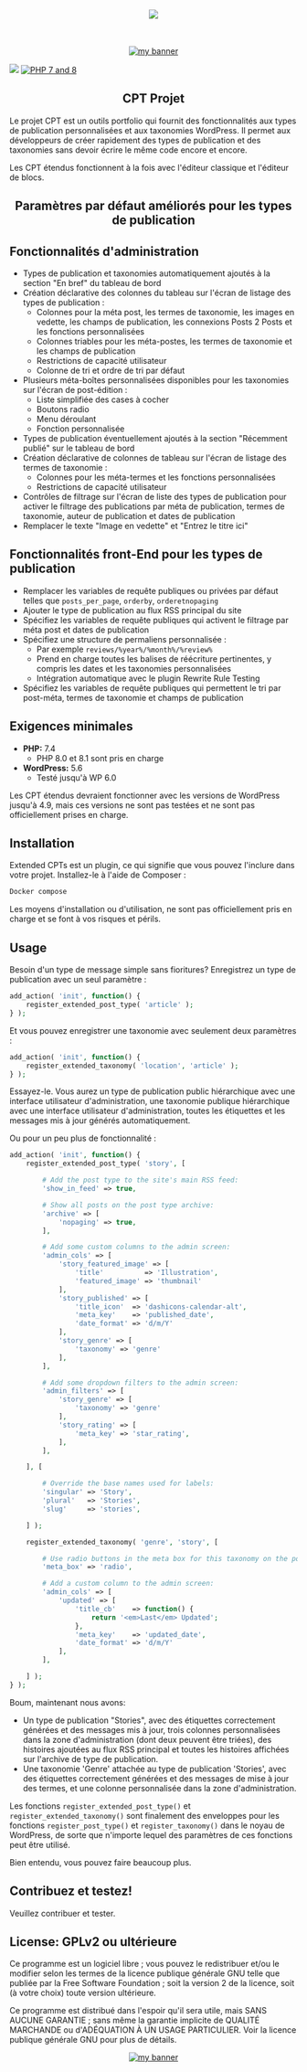 <!-- -------awesome badge-------------------------------------- -->

<div align="center">
  <br /><br />
  <a href="https://gabsvn.ch"><img src="https://awesome.re/badge-flat.svg" /></a>
  <br /><br /><br />
</div>
<!------------------------------------------------------- -->

<!-- BANNIERE Wordpress CPT Project -->
<!------------------------------------------------------- -->

<p align="center">
  <a href="https://user-images.githubusercontent.com/99598124/178593393-6cb0f34e-dfe4-45ab-8d68-efb13a6abdba.gif"><img src="https://user-images.githubusercontent.com/99598124/178593393-6cb0f34e-dfe4-45ab-8d68-efb13a6abdba.gif" alt="my banner"></a>
</p>

<!-- --------------------------------------------------- -->
<!-- -------Badges Wordpress et PHP license 7 - 8 -------------------------------------- -->


[![](https://img.shields.io/badge/Cms-Wordpress-informational?style=flat&logo=Wordpress&color=336791)](https://wordpress.org/support/)
[![PHP 7 and 8](https://img.shields.io/badge/php-7%20/%208-blue.svg?style=flat-square)](https://wordpress.org/support/update-php/)
<!------------------------------------------------------- -->


<h2 align="center">
CPT Projet
</h2> 

Le projet CPT est un outils portfolio qui fournit des fonctionnalités aux types de publication personnalisées et aux taxonomies WordPress. Il permet aux développeurs de créer rapidement des types de publication et des taxonomies sans devoir écrire le même code encore et encore.

Les CPT étendus fonctionnent à la fois avec l'éditeur classique et l'éditeur de blocs.

<h2 align="center">
Paramètres par défaut améliorés pour les types de publication
</h2> 

## Fonctionnalités d'administration ##

 * Types de publication et taxonomies automatiquement ajoutés à la section "En bref" du tableau de bord
 * Création déclarative des colonnes du tableau sur l'écran de listage des types de publication :
   * Colonnes pour la méta post, les termes de taxonomie, les images en vedette, les champs de publication, les connexions Posts 2 Posts et les fonctions personnalisées
   * Colonnes triables pour les méta-postes, les termes de taxonomie et les champs de publication
   * Restrictions de capacité utilisateur
   * Colonne de tri et ordre de tri par défaut
 * Plusieurs méta-boîtes personnalisées disponibles pour les taxonomies sur l'écran de post-édition :
   * Liste simplifiée des cases à cocher
   * Boutons radio
   * Menu déroulant
   * Fonction personnalisée  
 * Types de publication éventuellement ajoutés à la section "Récemment publié" sur le tableau de bord
 * Création déclarative de colonnes de tableau sur l'écran de listage des termes de taxonomie :
   * Colonnes pour les méta-termes et les fonctions personnalisées
   * Restrictions de capacité utilisateur
 * Contrôles de filtrage sur l'écran de liste des types de publication pour activer le filtrage des publications par méta de publication, termes de taxonomie, auteur de publication et dates de publication
 * Remplacer le texte "Image en vedette" et "Entrez le titre ici"
 
 

## Fonctionnalités front-End pour les types de publication ##

 * Remplacer les variables de requête publiques ou privées par défaut telles que `posts_per_page`, `orderby`, `orderetnopaging`
 * Ajouter le type de publication au flux RSS principal du site
  * Spécifiez les variables de requête publiques qui activent le filtrage par méta post et dates de publication
 * Spécifiez une structure de permaliens personnalisée :
   * Par exemple `reviews/%year%/%month%/%review%`
   * Prend en charge toutes les balises de réécriture pertinentes, y compris les dates et les taxonomies personnalisées
   * Intégration automatique avec le plugin Rewrite Rule Testing
 * Spécifiez les variables de requête publiques qui permettent le tri par post-méta, termes de taxonomie et champs de publication

## Exigences minimales ##

* **PHP:** 7.4  
  - PHP 8.0 et 8.1 sont pris en charge
* **WordPress:** 5.6  
  - Testé jusqu'à WP 6.0

Les CPT étendus devraient fonctionner avec les versions de WordPress jusqu'à 4.9, mais ces versions ne sont pas testées et ne sont pas officiellement prises en charge.

## Installation ##

Extended CPTs est un plugin, ce qui signifie que vous pouvez l'inclure dans votre projet. Installez-le à l'aide de Composer :

```bash
Docker compose
```

Les moyens d'installation ou d'utilisation, ne sont pas officiellement pris en charge et se font à vos risques et périls.

## Usage ##

Besoin d'un type de message simple sans fioritures? Enregistrez un type de publication avec un seul paramètre :

```php
add_action( 'init', function() {
	register_extended_post_type( 'article' );
} );
```

Et vous pouvez enregistrer une taxonomie avec seulement deux paramètres :

```php
add_action( 'init', function() {
	register_extended_taxonomy( 'location', 'article' );
} );
```

Essayez-le. Vous aurez un type de publication public hiérarchique avec une interface utilisateur d'administration, une taxonomie publique hiérarchique avec une interface utilisateur d'administration, toutes les étiquettes et les messages mis à jour générés automatiquement.

Ou pour un peu plus de fonctionnalité :

```php
add_action( 'init', function() {
	register_extended_post_type( 'story', [

		# Add the post type to the site's main RSS feed:
		'show_in_feed' => true,

		# Show all posts on the post type archive:
		'archive' => [
			'nopaging' => true,
		],

		# Add some custom columns to the admin screen:
		'admin_cols' => [
			'story_featured_image' => [
				'title'          => 'Illustration',
				'featured_image' => 'thumbnail'
			],
			'story_published' => [
				'title_icon'  => 'dashicons-calendar-alt',
				'meta_key'    => 'published_date',
				'date_format' => 'd/m/Y'
			],
			'story_genre' => [
				'taxonomy' => 'genre'
			],
		],

		# Add some dropdown filters to the admin screen:
		'admin_filters' => [
			'story_genre' => [
				'taxonomy' => 'genre'
			],
			'story_rating' => [
				'meta_key' => 'star_rating',
			],
		],

	], [

		# Override the base names used for labels:
		'singular' => 'Story',
		'plural'   => 'Stories',
		'slug'     => 'stories',

	] );

	register_extended_taxonomy( 'genre', 'story', [

		# Use radio buttons in the meta box for this taxonomy on the post editing screen:
		'meta_box' => 'radio',

		# Add a custom column to the admin screen:
		'admin_cols' => [
			'updated' => [
				'title_cb'    => function() {
					return '<em>Last</em> Updated';
				},
				'meta_key'    => 'updated_date',
				'date_format' => 'd/m/Y'
			],
		],

	] );
} );
```

Boum, maintenant nous avons:

* Un type de publication "Stories", avec des étiquettes correctement générées et des messages mis à jour, trois colonnes personnalisées dans la zone d'administration (dont deux peuvent être triées), des histoires ajoutées au flux RSS principal et toutes les histoires affichées sur l'archive de type de publication.
* Une taxonomie 'Genre' attachée au type de publication 'Stories', avec des étiquettes correctement générées et des messages de mise à jour des termes, et une colonne personnalisée dans la zone d'administration.

Les fonctions `register_extended_post_type()` et `register_extended_taxonomy()` sont finalement des enveloppes pour les fonctions `register_post_type()` et `register_taxonomy()` dans le noyau de WordPress, de sorte que n'importe lequel des paramètres de ces fonctions peut être utilisé.

Bien entendu, vous pouvez faire beaucoup plus.

## Contribuez et testez! ##

Veuillez contribuer et tester.

## License: GPLv2 ou ultérieure ##

Ce programme est un logiciel libre ; vous pouvez le redistribuer et/ou le modifier selon les termes de la licence publique générale GNU telle que publiée par la Free Software Foundation ; soit la version 2 de la licence, soit (à votre choix) toute version ultérieure.

Ce programme est distribué dans l'espoir qu'il sera utile, mais SANS AUCUNE GARANTIE ; sans même la garantie implicite de QUALITÉ MARCHANDE ou d'ADÉQUATION À UN USAGE PARTICULIER. Voir la licence publique générale GNU pour plus de détails.



<p align="center">
  <a href="https://www.gabsvn.ch/" target="_blank" rel="noreferrer"><img src="https://user-images.githubusercontent.com/99598124/177351635-51da0f6b-bd80-461d-bb3c-513397d6137d.gif" alt="my banner"></a>
</p>





<!-- ---------------------------------------------------------->





